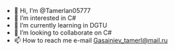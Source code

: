 - 👋 Hi, I’m @Tamerlan05777
- 👀 I’m interested in C#
- 🌱 I’m currently learning in DGTU
- 💞️ I’m looking to collaborate on C#
- 📫 How to reach me e-mail Gasainiev_tamerl@mail.ru

<!---
Tamerlan05777/Tamerlan05777 is a ✨ special ✨ repository because its `README.md` (this file) appears on your GitHub profile.
You can click the Preview link to take a look at your changes.
--->
